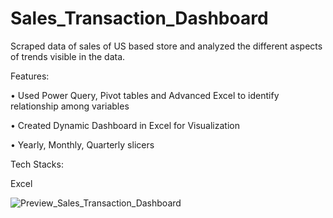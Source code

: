 # Sales_Transaction_Dashboard

Scraped data of sales of US based store and analyzed the different aspects of trends
visible in the data.

Features:

• Used Power Query, Pivot tables and Advanced Excel to identify relationship
among variables

• Created Dynamic Dashboard in Excel for Visualization

• Yearly, Monthly, Quarterly slicers

Tech Stacks:

Excel

![Preview_Sales_Transaction_Dashboard](https://user-images.githubusercontent.com/109148401/186230608-899308ba-c90c-4c34-8898-29e7bbc7226b.png)

